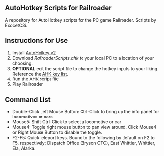## AutoHotkey Scripts for Railroader

A repository for AutoHotkey scripts for the PC game Railroader. Scripts by ExocetC3i.

## Instructions for Use

1. Install [AutoHotkey v2](https://www.autohotkey.com/)
2. Download _RailroaderScripts.ahk_ to your local PC to a location of your choosing.
3. **OPTIONAL** edit the script file to change the hotkey inputs to your liking. Reference the [AHK key list](https://www.autohotkey.com/docs/v2/KeyList.htm).
4. Run the AHK script file 
5. Play Railroader

## Command List

* Double-Click Left Mouse Button: Ctrl-Click to bring up the info panel for locomotives or cars
* Mouse5: Shift-Ctrl-Click to select a locomotive or car
* Mouse4: Toggle right mouse button to pan view around. Click Mouse4 or Right Mouse Button to disable the toggle.
* F2-F5: Quick teleport keys. Bound to the following by default on F2 to F5, respectively; Dispatch Office (Bryson CTC), East Whittier, Whittier, Ela, Alarka.
